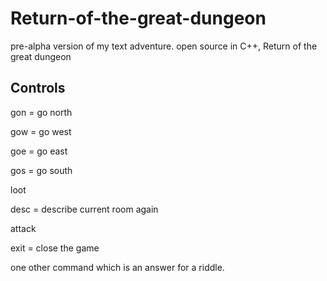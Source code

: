 # Return-of-the-great-dungeon
pre-alpha version of my text adventure. open source in C++, Return of the great dungeon

Controls
--------
gon = go north

gow = go west

goe = go east

gos = go south

loot

desc = describe current room again

attack

exit = close the game

one other command which is an answer for a riddle.
